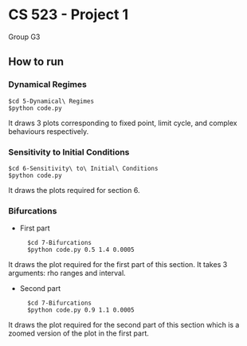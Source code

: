 
# CS 523 - Project 1

Group G3

## How to run

### Dynamical Regimes

    $cd 5-Dynamical\ Regimes
    $python code.py

It draws 3 plots corresponding to fixed point, limit cycle, and complex behaviours respectively.

### Sensitivity to Initial Conditions

    $cd 6-Sensitivity\ to\ Initial\ Conditions
    $python code.py

It draws the plots required for section 6.

### Bifurcations

* First part

        $cd 7-Bifurcations
        $python code.py 0.5 1.4 0.0005

It draws the plot required for the first part of this section. It takes 3 arguments: rho ranges and interval.

* Second part

        $cd 7-Bifurcations
        $python code.py 0.9 1.1 0.0005

It draws the plot required for the second part of this section which is a zoomed version of the plot in the first part.
